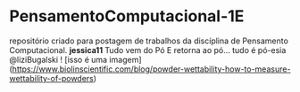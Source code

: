 # PensamentoComputacional-1E
repositório criado para postagem de trabalhos da discíplina de Pensamento Computacional.
**jessica11**
Tudo vem do 
Pó
E retorna ao pó...
tudo é pó-esia
@liziBugalski
! [isso é uma imagem] (https://www.biolinscientific.com/blog/powder-wettability-how-to-measure-wettability-of-powders)
